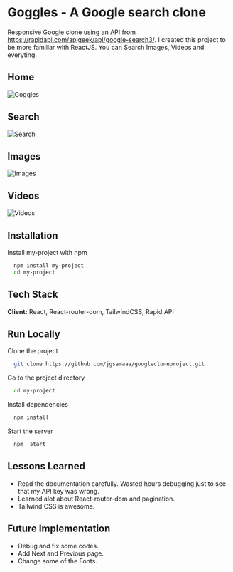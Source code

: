 # Goggles - A Google search clone

Responsive Google clone using an API from https://rapidapi.com/apigeek/api/google-search3/.
I created this project to be more familiar with ReactJS. You can Search Images, Videos and everyting.

## Home

![Goggles](https://i.ibb.co/yQdYhtq/image.png)

## Search

![Search](https://i.ibb.co/rxSkJzf/Search.png)

## Images

![Images](https://i.ibb.co/HTv4FDN/imagess.png)

## Videos

![Videos](https://i.ibb.co/M1FPPHt/videos.png)

## Installation

Install my-project with npm

```bash
  npm install my-project
  cd my-project
```

## Tech Stack

**Client:** React, React-router-dom, TailwindCSS, Rapid API

## Run Locally

Clone the project

```bash
  git clone https://github.com/jgsamaaa/googlecloneproject.git
```

Go to the project directory

```bash
  cd my-project
```

Install dependencies

```bash
  npm install
```

Start the server

```bash
  npm  start
```

## Lessons Learned

- Read the documentation carefully. Wasted hours debugging just to see that my API key was wrong.
- Learned alot about React-router-dom and pagination.
- Tailwind CSS is awesome.

## Future Implementation

- Debug and fix some codes.
- Add Next and Previous page.
- Change some of the Fonts.

